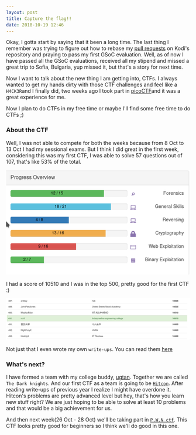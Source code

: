 ```yaml
---
layout: post
title: Capture the flag!!
date: 2018-10-19 12:46
---
```


Okay, I gotta start by saying that it been a long time. The last thing I remember was trying to figure out how to rebase my [pull requests](https://github.com/xbmc/addon-check/pull/89) on Kodi's repository and praying to pass my first GSoC evaluation. Well, as of now I have passed all the GSoC evaluations, received all my stipend and missed a great trip to Sofia, Bulgaria, yup missed it, but that's a story for next time.

Now I want to talk about the new thing I am getting into, CTFs. I always wanted to get my hands dirty with those CTF challenges and feel like a `H4CK3R`and I finally did, two weeks ago I took part in [picoCTF](https://picoctf.com/)and it was a great experience for me.

Now I plan to do CTFs in my free time or maybe I'll find some free time to do CTFs ;)

### About the CTF

Well, I was not able to compete for both the weeks because from 8 Oct to 13 Oct I had my sessional exams. But I think I did great in the first week, considering this was my first CTF, I was able to solve 57 questions out of 107, that's like 53% of the total.

![alt text](/images/ctf-profile.png)

I had a score of 10510 and I was in the top 500, pretty good for the first CTF :)

![alt text](/images/under%20500.png)

Not just that I even wrote my own `write-ups`. You can read them [here](https://github.com/mzfr/picoCTF-2018-Writeups)

### What's next?

I have formed a team with my college buddy, [ugtan](https://github.com/ugtan). Together we are called `The Dark knights`. And our first CTF as a team is going to be [`Hitcon`](https://ctf.hitcon.org/). After reading write-ups of previous year I realize I might have overdone it. Hitcon's problems are pretty advanced level but hey, that's how you learn new stuff right? We are just hoping to be able to solve at least 10 problems and that would be a big achievement for us.

And then next week(26 Oct - 28 Oct) we'll be taking part in [`P.W.N ctf`](https://uni.hctf.fun/pages/home/). This CTF looks pretty good for beginners so I think we'll do good in this one.
